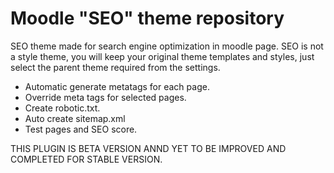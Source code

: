 Moodle "SEO" theme repository
===============================

SEO theme made for search engine optimization in moodle page.
SEO is not a style theme, you will keep your original theme templates and styles, just select the parent theme required from the settings.

- Automatic generate metatags for each page.
- Override meta tags for selected pages.
- Create robotic.txt.
- Auto create sitemap.xml
- Test pages and SEO score.

THIS PLUGIN IS BETA VERSION ANND YET TO BE IMPROVED AND COMPLETED FOR STABLE VERSION.
